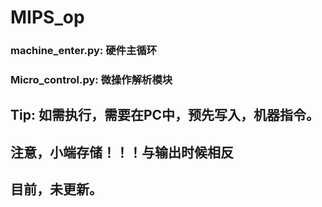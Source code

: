 # MIPS_op

### machine_enter.py: 硬件主循环
### Micro_control.py: 微操作解析模块

## Tip: 如需执行，需要在PC中，预先写入，机器指令。
## 注意，小端存储！！！与输出时候相反
## 目前，未更新。
